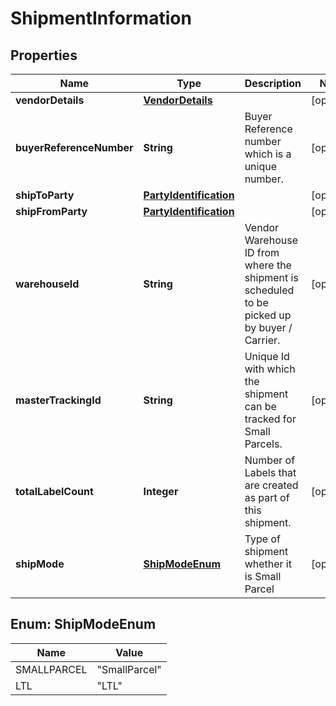 # ShipmentInformation

## Properties
Name | Type | Description | Notes
------------ | ------------- | ------------- | -------------
**vendorDetails** | [**VendorDetails**](VendorDetails.md) |  |  [optional]
**buyerReferenceNumber** | **String** | Buyer Reference number which is a unique number. |  [optional]
**shipToParty** | [**PartyIdentification**](PartyIdentification.md) |  |  [optional]
**shipFromParty** | [**PartyIdentification**](PartyIdentification.md) |  |  [optional]
**warehouseId** | **String** | Vendor Warehouse ID from where the shipment is scheduled to be picked up by buyer / Carrier. |  [optional]
**masterTrackingId** | **String** | Unique Id with  which  the shipment can be tracked for Small Parcels. |  [optional]
**totalLabelCount** | **Integer** | Number of Labels that are created as part of this shipment. |  [optional]
**shipMode** | [**ShipModeEnum**](#ShipModeEnum) | Type of shipment whether it is Small Parcel |  [optional]

<a name="ShipModeEnum"></a>
## Enum: ShipModeEnum
Name | Value
---- | -----
SMALLPARCEL | &quot;SmallParcel&quot;
LTL | &quot;LTL&quot;
